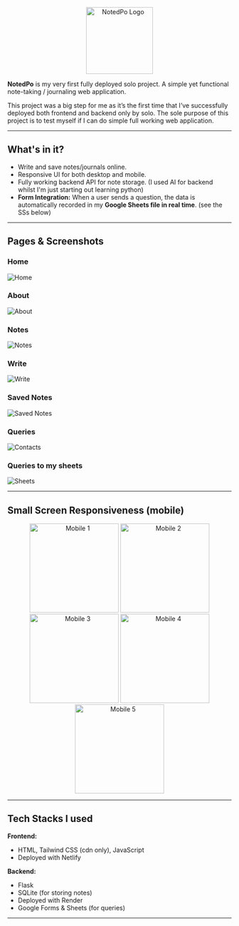 <p align="center">
  <img src="loogo.png" alt="NotedPo Logo" width="150"/>
</p>


**NotedPo** is my very first fully deployed solo project. A simple yet functional note-taking / journaling web application.  

This project was a big step for me as it’s the first time that I’ve successfully deployed both frontend and backend only by solo. 
The sole purpose of this project is to test myself if I can do simple full working web application.

---

## What's in it?
- Write and save notes/journals online.  
- Responsive UI for both desktop and mobile.  
- Fully working backend API for note storage. (I used AI for backend whilst I'm just starting out learning python)
- **Form Integration:** When a user sends a question, the data is automatically recorded in my **Google Sheets file in real time**. (see the SSs below) 

---

## Pages & Screenshots  

### **Home**
![Home](homeB.jpg)

### **About**
![About](aboutB.jpg)

### **Notes**
![Notes](noteB.jpg)

### **Write**
![Write](writeB.jpg)

### **Saved Notes**
![Saved Notes](savedB.jpg)

### **Queries**
![Contacts](questionsB.jpg)

### **Queries to my sheets**
![Sheets](sheetsB.png)

---

## Small Screen Responsiveness (mobile) 

<p align="center">
  <img src="M1.PNG" alt="Mobile 1" width="200"/>
  <img src="M2.PNG" alt="Mobile 2" width="200"/>
  <img src="M3.PNG" alt="Mobile 3" width="200"/>
  <img src="M4.PNG" alt="Mobile 4" width="200"/>
  <img src="M5.PNG" alt="Mobile 5" width="200"/>
</p>

---

## Tech Stacks I used  

**Frontend:**  
- HTML, Tailwind CSS (cdn only), JavaScript  
- Deployed with Netlify 

**Backend:**  
- Flask 
- SQLite (for storing notes)  
- Deployed with Render
- Google Forms & Sheets (for queries)

---

